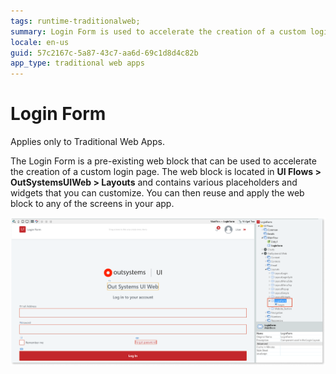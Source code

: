 ```yaml
---
tags: runtime-traditionalweb; 
summary: Login Form is used to accelerate the creation of a custom login page.
locale: en-us
guid: 57c2167c-5a87-43c7-aa6d-69c1d8d4c82b
app_type: traditional web apps
---
```


# Login Form

<div class="info" markdown="1">

Applies only to Traditional Web Apps.

</div>

The Login Form is a pre-existing web block that can be used to accelerate the creation of a custom login page. The web block is located in **UI Flows > OutSystemsUIWeb > Layouts** and contains various placeholders and widgets that you can customize. You can then reuse and apply the web block to any of the screens in your app. 

![](<images/loginform-1-ss.png>)
